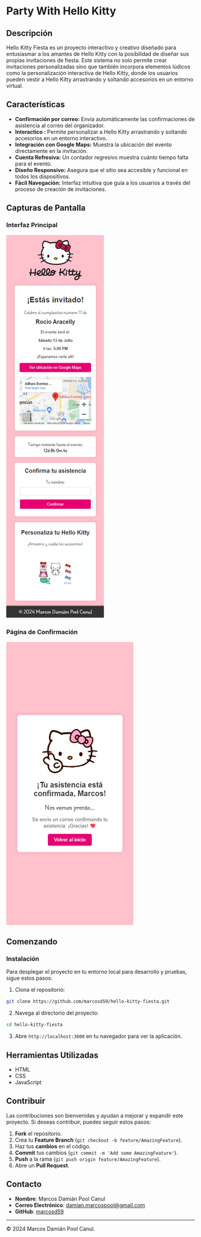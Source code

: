 # Party With Hello Kitty

## Descripción

Hello Kitty Fiesta es un proyecto interactivo y creativo diseñado para entusiasmar a los amantes de Hello Kitty con la posibilidad de diseñar sus propias invitaciones de fiesta. Este sistema no solo permite crear invitaciones personalizadas sino que también incorpora elementos lúdicos como la personalización interactiva de Hello Kitty, donde los usuarios pueden vestir a Hello Kitty arrastrando y soltando accesorios en un entorno virtual.

## Características

- **Confirmación por correo:** Envía automáticamente las confirmaciones de asistencia al correo del organizador.
- **Interactico :** Permite personalizar a Hello Kitty arrastrando y soltando accesorios en un entorno interactivo.
- **Integración con Google Maps:** Muestra la ubicación del evento directamente en la invitación.
- **Cuenta Refresiva:** Un contador regresivo muestra cuánto tiempo falta para el evento.
- **Diseño Responsivo:** Asegura que el sitio sea accesible y funcional en todos los dispositivos.
- **Fácil Navegación:** Interfaz intuitiva que guía a los usuarios a través del proceso de creación de invitaciones.

## Capturas de Pantalla

### Interfaz Principal

![Interfaz](./img/screenshots/principal.png)

### Página de Confirmación

![Confirmación](./img/screenshots/confirmacion.png)

## Comenzando

### Instalación

Para desplegar el proyecto en tu entorno local para desarrollo y pruebas, sigue estos pasos:

1. Clona el repositorio:

```bash
git clone https://github.com/marcosd59/hello-kitty-fiesta.git
```

2. Navega al directorio del proyecto:

```bash
cd hello-kitty-fiesta
```

3. Abre `http://localhost:3000` en tu navegador para ver la aplicación.

## Herramientas Utilizadas

- HTML
- CSS
- JavaScript

## Contribuir

Las contribuciones son bienvenidas y ayudan a mejorar y expandir este proyecto. Si deseas contribuir, puedes seguir estos pasos:

1. **Fork** el repositorio.
2. Crea tu **Feature Branch** (`git checkout -b feature/AmazingFeature`).
3. Haz tus **cambios** en el código.
4. **Commit** tus cambios (`git commit -m 'Add some AmazingFeature'`).
5. **Push** a la rama (`git push origin feature/AmazingFeature`).
6. Abre un **Pull Request**.

## Contacto

- **Nombre**: Marcos Damián Pool Canul
- **Correo Electrónico**: <damian.marcospool@gmail.com>
- **GitHub**: [marcosd59](https://github.com/marcosd59)

---

© 2024 Marcos Damián Pool Canul.
